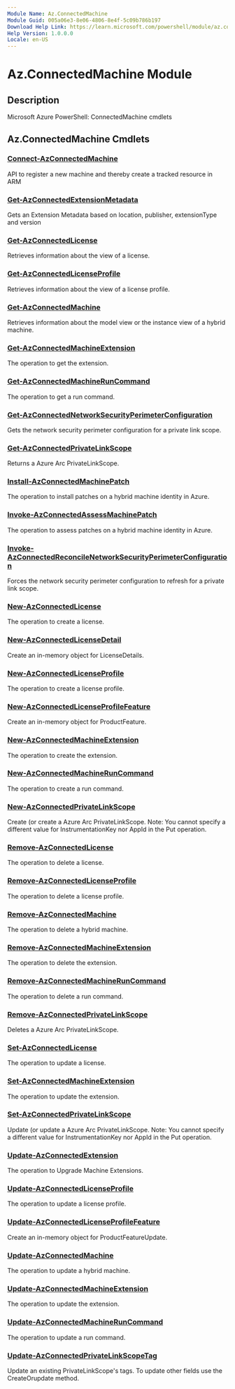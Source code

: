 ```yaml
---
Module Name: Az.ConnectedMachine
Module Guid: 005a06e3-8e06-4806-8e4f-5c09b786b197
Download Help Link: https://learn.microsoft.com/powershell/module/az.connectedmachine
Help Version: 1.0.0.0
Locale: en-US
---
```


# Az.ConnectedMachine Module
## Description
Microsoft Azure PowerShell: ConnectedMachine cmdlets

## Az.ConnectedMachine Cmdlets
### [Connect-AzConnectedMachine](Connect-AzConnectedMachine.md)
API to register a new machine and thereby create a tracked resource in ARM

### [Get-AzConnectedExtensionMetadata](Get-AzConnectedExtensionMetadata.md)
Gets an Extension Metadata based on location, publisher, extensionType and version

### [Get-AzConnectedLicense](Get-AzConnectedLicense.md)
Retrieves information about the view of a license.

### [Get-AzConnectedLicenseProfile](Get-AzConnectedLicenseProfile.md)
Retrieves information about the view of a license profile.

### [Get-AzConnectedMachine](Get-AzConnectedMachine.md)
Retrieves information about the model view or the instance view of a hybrid machine.

### [Get-AzConnectedMachineExtension](Get-AzConnectedMachineExtension.md)
The operation to get the extension.

### [Get-AzConnectedMachineRunCommand](Get-AzConnectedMachineRunCommand.md)
The operation to get a run command.

### [Get-AzConnectedNetworkSecurityPerimeterConfiguration](Get-AzConnectedNetworkSecurityPerimeterConfiguration.md)
Gets the network security perimeter configuration for a private link scope.

### [Get-AzConnectedPrivateLinkScope](Get-AzConnectedPrivateLinkScope.md)
Returns a Azure Arc PrivateLinkScope.

### [Install-AzConnectedMachinePatch](Install-AzConnectedMachinePatch.md)
The operation to install patches on a hybrid machine identity in Azure.

### [Invoke-AzConnectedAssessMachinePatch](Invoke-AzConnectedAssessMachinePatch.md)
The operation to assess patches on a hybrid machine identity in Azure.

### [Invoke-AzConnectedReconcileNetworkSecurityPerimeterConfiguration](Invoke-AzConnectedReconcileNetworkSecurityPerimeterConfiguration.md)
Forces the network security perimeter configuration to refresh for a private link scope.

### [New-AzConnectedLicense](New-AzConnectedLicense.md)
The operation to create a license.

### [New-AzConnectedLicenseDetail](New-AzConnectedLicenseDetail.md)
Create an in-memory object for LicenseDetails.

### [New-AzConnectedLicenseProfile](New-AzConnectedLicenseProfile.md)
The operation to create a license profile.

### [New-AzConnectedLicenseProfileFeature](New-AzConnectedLicenseProfileFeature.md)
Create an in-memory object for ProductFeature.

### [New-AzConnectedMachineExtension](New-AzConnectedMachineExtension.md)
The operation to create the extension.

### [New-AzConnectedMachineRunCommand](New-AzConnectedMachineRunCommand.md)
The operation to create a run command.

### [New-AzConnectedPrivateLinkScope](New-AzConnectedPrivateLinkScope.md)
Create (or create  a Azure Arc PrivateLinkScope.
Note: You cannot specify a different value for InstrumentationKey nor AppId in the Put operation.

### [Remove-AzConnectedLicense](Remove-AzConnectedLicense.md)
The operation to delete a license.

### [Remove-AzConnectedLicenseProfile](Remove-AzConnectedLicenseProfile.md)
The operation to delete a license profile.

### [Remove-AzConnectedMachine](Remove-AzConnectedMachine.md)
The operation to delete a hybrid machine.

### [Remove-AzConnectedMachineExtension](Remove-AzConnectedMachineExtension.md)
The operation to delete the extension.

### [Remove-AzConnectedMachineRunCommand](Remove-AzConnectedMachineRunCommand.md)
The operation to delete a run command.

### [Remove-AzConnectedPrivateLinkScope](Remove-AzConnectedPrivateLinkScope.md)
Deletes a Azure Arc PrivateLinkScope.

### [Set-AzConnectedLicense](Set-AzConnectedLicense.md)
The operation to update a license.

### [Set-AzConnectedMachineExtension](Set-AzConnectedMachineExtension.md)
The operation to update the extension.

### [Set-AzConnectedPrivateLinkScope](Set-AzConnectedPrivateLinkScope.md)
Update (or update  a Azure Arc PrivateLinkScope.
Note: You cannot specify a different value for InstrumentationKey nor AppId in the Put operation.

### [Update-AzConnectedExtension](Update-AzConnectedExtension.md)
The operation to Upgrade Machine Extensions.

### [Update-AzConnectedLicenseProfile](Update-AzConnectedLicenseProfile.md)
The operation to update a license profile.

### [Update-AzConnectedLicenseProfileFeature](Update-AzConnectedLicenseProfileFeature.md)
Create an in-memory object for ProductFeatureUpdate.

### [Update-AzConnectedMachine](Update-AzConnectedMachine.md)
The operation to update a hybrid machine.

### [Update-AzConnectedMachineExtension](Update-AzConnectedMachineExtension.md)
The operation to update the extension.

### [Update-AzConnectedMachineRunCommand](Update-AzConnectedMachineRunCommand.md)
The operation to update a run command.

### [Update-AzConnectedPrivateLinkScopeTag](Update-AzConnectedPrivateLinkScopeTag.md)
Update an existing PrivateLinkScope's tags.
To update other fields use the CreateOrupdate method.

